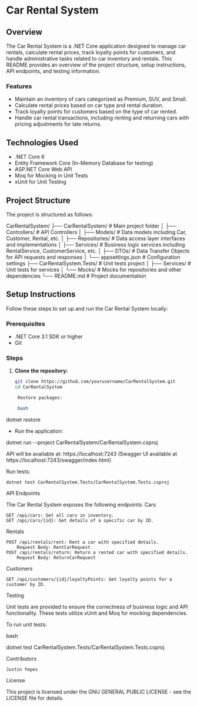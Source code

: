 # Car Rental System

## Overview
The Car Rental System is a .NET Core application designed to manage car rentals, calculate rental prices, track loyalty points for customers, and handle administrative tasks related to car inventory and rentals. This README provides an overview of the project structure, setup instructions, API endpoints, and testing information.

### Features
- Maintain an inventory of cars categorized as Premium, SUV, and Small.
- Calculate rental prices based on car type and rental duration.
- Track loyalty points for customers based on the type of car rented.
- Handle car rental transactions, including renting and returning cars with pricing adjustments for late returns.

## Technologies Used
- .NET Core 6
- Entity Framework Core (In-Memory Database for testing)
- ASP.NET Core Web API
- Moq for Mocking in Unit Tests
- xUnit for Unit Testing

## Project Structure
The project is structured as follows:

CarRentalSystem/
├── CarRentalSystem/ # Main project folder
│ ├── Controllers/ # API Controllers
│ ├── Models/ # Data models including Car, Customer, Rental, etc.
│ ├── Repositories/ # Data access layer interfaces and implementations
│ ├── Services/ # Business logic services including RentalService, CustomerService, etc.
│ ├── DTOs/ # Data Transfer Objects for API requests and responses
│ └── appsettings.json # Configuration settings
├── CarRentalSystem.Tests/ # Unit tests project
│ ├── Services/ # Unit tests for services
│ └── Mocks/ # Mocks for repositories and other dependencies
└── README.md # Project documentation

## Setup Instructions
Follow these steps to set up and run the Car Rental System locally:

### Prerequisites
- .NET Core 3.1 SDK or higher
- Git

### Steps
1. **Clone the repository:**
   ```bash
   git clone https://github.com/yourusername/CarRentalSystem.git
   cd CarRentalSystem

    Restore packages:

    bash

dotnet restore

- Run the application:

dotnet run --project CarRentalSystem/CarRentalSystem.csproj

API will be available at: https://localhost:7243 (Swagger UI available at https://localhost:7243/swagger/index.html)

Run tests:

    dotnet test CarRentalSystem.Tests/CarRentalSystem.Tests.csproj

API Endpoints

The Car Rental System exposes the following endpoints:
Cars

    GET /api/cars: Get all cars in inventory.
    GET /api/cars/{id}: Get details of a specific car by ID.

Rentals

    POST /api/rentals/rent: Rent a car with specified details.
        Request Body: RentCarRequest
    POST /api/rentals/return: Return a rented car with specified details.
        Request Body: ReturnCarRequest

Customers

    GET /api/customers/{id}/loyaltyPoints: Get loyalty points for a customer by ID.

Testing

Unit tests are provided to ensure the correctness of business logic and API functionality. These tests utilize xUnit and Moq for mocking dependencies.

To run unit tests:

bash

dotnet test CarRentalSystem.Tests/CarRentalSystem.Tests.csproj

Contributors

    Justin Yepes

License

This project is licensed under the GNU GENERAL PUBLIC LICENSE - see the LICENSE file for details.